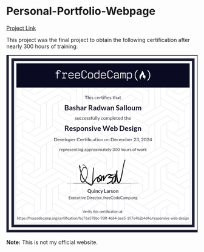 # Personal-Portfolio-Webpage


[Project Link](https://bashar-sallom.github.io/Personal-Portfolio-Webpage/)


This project was the final project to obtain the following certification after nearly 300 hours of training:


![freecodecamp](./img/freecodecamp.jpg)



**Note:** This is not my official website.
